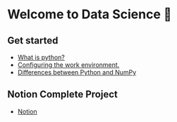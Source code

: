 # Welcome to Data Science 👋



## Get started

- [What is python?](https://citrine-croissant-fff.notion.site/What-is-python-d24c4d9e5b754468bf149cc5cce8586e)
- [Configuring the work environment.](https://citrine-croissant-fff.notion.site/Configuring-the-work-environment-01ec083c96bb4aeea16b638e920aca15)
- [Differences between Python and NumPy](https://citrine-croissnnnant-fff.notion.site/Differences-between-Python-and-NumPy-b9fd1c84259945edba3dd3e13bdc8ffb)



## Notion Complete Project

- [Notion](https://citrine-croissant-fff.notion.site/Data-Science-df3029d15a104320b91aff902ce862ef)